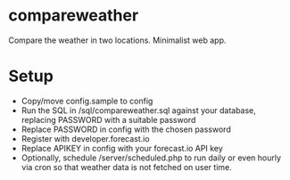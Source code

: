 compareweather
==============

Compare the weather in two locations. Minimalist web app.

Setup
=====

* Copy/move config.sample to config
* Run the SQL in /sql/compareweather.sql against your database, replacing PASSWORD with a suitable password
* Replace PASSWORD in config with the chosen password
* Register with developer.forecast.io
* Replace APIKEY in config with your forecast.io API key
* Optionally, schedule /server/scheduled.php to run daily or even hourly via cron so that weather data is not fetched on user time.
